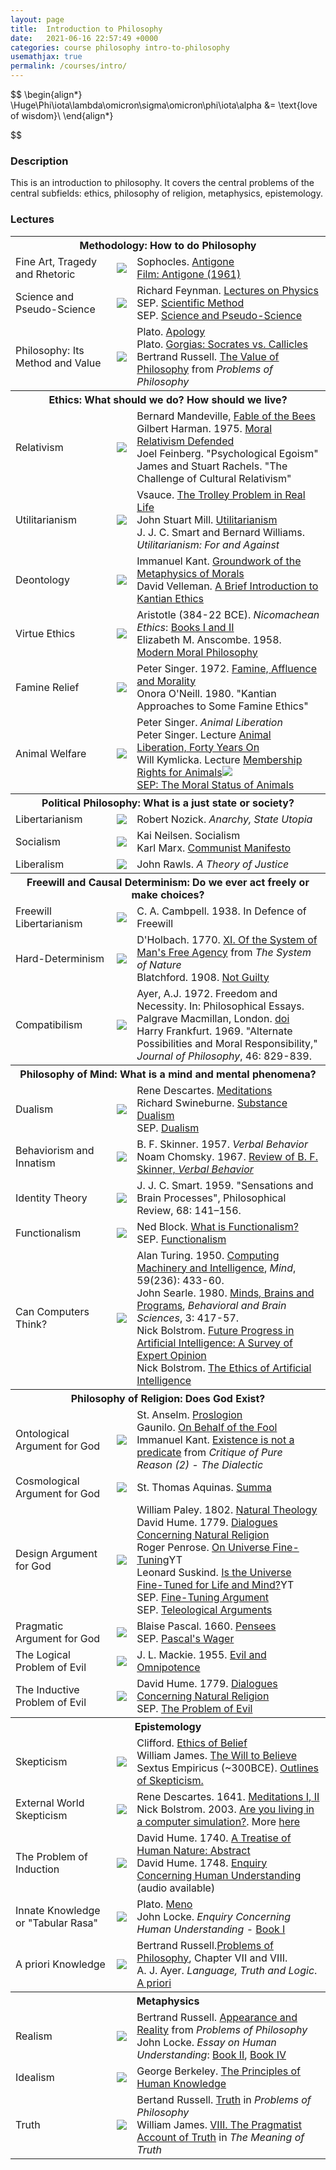```yaml
---
layout: page
title:  Introduction to Philosophy
date:   2021-06-16 22:57:49 +0000
categories: course philosophy intro-to-philosophy
usemathjax: true
permalink: /courses/intro/
---
```


<!--### Title  -->

$$ 
\begin{align*}
\Huge\Phi\iota\lambda\omicron\sigma\omicron\phi\iota\alpha &= \text{love of wisdom}\\
\end{align*}

$$

### Description

This is an introduction to philosophy. It covers the central problems of the central subfields: ethics, philosophy of religion, metaphysics, epistemology.

### Lectures

<!-- Section: conservatism, https://plato.stanford.edu/entries/conservatism/ --> 

<table>
  <tbody>
    <!-- Methodology -->
    <th colspan="4">Methodology: How to do Philosophy</th>
    <!-- Lecture 1: Fine Art and Greek Tragedy -->
    <tr>
      <td>Fine Art, Tragedy and Rhetoric</td>
      <td><a href="{{ site.baseurl }}/assets/courses/intro/slides/fine-art.ppt"><img src="{{ site.baseurl }}/assets/icons/prez.jpg" /></a></td>
      <td>
        Sophocles. <a href="{{ site.baseurl }}/assets/courses/intro/readings/sophocles-antigone.pdf">Antigone</a><br>
        <a href="https://www.imdb.com/title/tt0055375/">Film: Antigone (1961)</a>
      </td>
    </tr>
    <!-- Lecture 2: Science and Pseudo-Science -->
    <tr>
      <td>Science and Pseudo-Science</td>
      <td><a href="{{ site.baseurl }}/assets/courses/intro/slides/science.ppt"><img src="{{ site.baseurl }}/assets/icons/prez.jpg" /></a></td>
      <td>
        Richard Feynman. <a href="https://www.youtube.com/watch?v=EYPapE-3FRw">Lectures on Physics</a><br>
        SEP. <a href="https://plato.stanford.edu/entries/scientific-method/">Scientific Method</a><br>
        SEP. <a href="https://plato.stanford.edu/entries/pseudo-science/">Science and Pseudo-Science</a>
      </td>
    </tr>
    <!-- Lecture 3: Philosophical Methodology --> 
    <tr>
      <td>Philosophy: Its Method and Value</td>
      <td><a href="{{ site.baseurl }}/assets/courses/intro/slides/philosophy-method.ppt"><img src="{{ site.baseurl }}/assets/icons/prez.jpg" /></a></td>
      <td>
        Plato. <a href="https://www.gutenberg.org/cache/epub/1656/pg1656-images.html">Apology</a><br>
        Plato. <a href="https://www.gutenberg.org/cache/epub/1672/pg1672-images.html">Gorgias: Socrates vs. Callicles</a><br>
        Bertrand Russell. <a href="https://www.gutenberg.org/files/5827/5827-h/5827-h.htm">The Value of Philosophy</a> from <em>Problems of Philosophy</em>
      </td>
    </tr>
    <!-- Ethics -->
    <th colspan="3">Ethics: What should we do? How should we live?</th>
    <!-- Lecture 4: Relativism --> 
    <tr>
      <td>Relativism</td>
      <td><a href="{{ site.baseurl }}/assets/courses/intro/slides/relativism.ppt"><img src="{{ site.baseurl }}/assets/icons/prez.jpg" /></a></td>
      <td>
        Bernard Mandeville, <a href="https://www.earlymoderntexts.com/assets/pdfs/mandeville1732.pdf">Fable of the Bees</a><br>
        Gilbert Harman. 1975. <a href="https://doi.org/10.2307/2184078">Moral Relativism Defended</a><br> 
        Joel Feinberg. "Psychological Egoism"<br>
        James and Stuart Rachels. "The Challenge of Cultural Relativism"
      </td>
    </tr>
    <!-- Lecture 5: Utilitarianism -->
    <tr>
      <td>Utilitarianism</td>
      <td><a href="{{ site.baseurl }}/assets/courses/intro/slides/utilitarianism.ppt"><img src="{{ site.baseurl }}/assets/icons/prez.jpg" /></a></td>
      <td>
        Vsauce. <a href="https://www.youtube.com/watch?v=1sl5KJ69qiA&pp=ygUPdHJvbGxleSBwcm9ibGVt">The Trolley Problem in Real Life</a><br>
        <!-- Jeremy Bentham. <a href="https://www.earlymoderntexts.com/assets/pdfs/bentham1780.pdf">An Introduction to the Principles of Morals and Legislation</a><br> -->
        John Stuart Mill. <a href="https://www.earlymoderntexts.com/assets/pdfs/mill1863.pdf">Utilitarianism</a><br>
        J. J. C. Smart and Bernard Williams. <em>Utilitarianism: For and Against</em>
      </td>
    </tr>
    <!-- Lecture 6: Deontology -->
    <tr>
      <td>Deontology</td>
      <td><a href="{{ site.baseurl }}/assets/courses/intro/slides/deontology.ppt"><img src="{{ site.baseurl }}/assets/icons/prez.jpg" /></a></td>
      <td>
        Immanuel Kant. <a href="https://www.earlymoderntexts.com/assets/pdfs/kant1785.pdf">Groundwork of the Metaphysics of Morals</a><br>
        David Velleman. <a href="https://archive.nyu.edu/bitstream/2451/34651/2/Velleman_Kantian_Ethics_Introduction.pdf">A Brief Introduction to Kantian Ethics</a><br>
        <!-- David Velleman. <a href="https://s18798.pcdn.co/artsampscience-jdvelleman/wp-content/uploads/sites/28224/2023/07/Velleman-Reading-Kants-Groundwork.pdf">Reading Kant's Groundwork</a> -->
      </td>
    </tr>
    <!-- Lecture 7: Virtue Ethics -->
    <tr>
      <td>Virtue Ethics</td>
      <td><a href="{{ site.baseurl }}/assets/courses/intro/slides/virtue-ethics.ppt"><img src="{{ site.baseurl }}/assets/icons/prez.jpg" /></a></td>
      <td>
        Aristotle (384-22 BCE). <em>Nicomachean Ethics</em>: <a href="https://www.gutenberg.org/cache/epub/8438/pg8438-images.html">Books I and II</a><br>
        Elizabeth M. Anscombe. 1958. <a href="https://www.jstor.org/stable/3749051">Modern Moral Philosophy</a>
      </td>
    </tr>
    <!-- Lecture 8: What we Owe Others -->
    <tr>
      <td>Famine Relief</td>
      <td><a href="{{ site.baseurl }}/assets/courses/intro/slides/what-we-owe-others.ppt"><img src="{{ site.baseurl }}/assets/icons/prez.jpg" /></a></td>
      <td>
        Peter Singer. 1972. <a href="http://www.jstor.org/stable/2265052">Famine, Affluence and Morality</a><br>
        Onora O'Neill. 1980. "Kantian Approaches to Some Famine Ethics"
      </td>
    </tr>
    <!-- Lecture 9: Animal Welfare -->
    <tr>
      <td>Animal Welfare</td>
      <td><a href="{{ site.baseurl }}/assets/courses/intro/slides/.ppt"><img src="{{ site.baseurl }}/assets/icons/prez.jpg" /></a></td>
      <td>
        <!-- Kant, Immanuel. <a href="{{ site.baseurl }}/assets/courses/intro/readings/.pdf">Excerpt</a><br> -->
        Peter Singer. <em>Animal Liberation</em><br>
        Peter Singer. Lecture <a href="https://www.youtube.com/results?search_query=peter+singer+animals">Animal Liberation, Forty Years On</a><br>
<!--         Tom Regan. <a href="{{ site.baseurl }}/assets/courses/intro/readings/.pdf">Excerpt</a><br> -->
        Will Kymlicka. Lecture <a href="https://www.youtube.com/watch?v=dwmXkV3Wa4s">Membership Rights for Animals</a><img src="{ site.baseurl }}/assets/icons/yt.jpg" /><br>
        <a href="https://plato.stanford.edu/entries/moral-animal/">SEP: The Moral Status of Animals</a>
      </td>
    </tr>
    <tr><th colspan="3">Political Philosophy: What is a just state or society?</th></tr>
    <!-- Lecture 10: Libertarianism -->
    <tr>
      <td>Libertarianism</td>
      <td><a href="{{ site.baseurl }}/assets/courses/intro/slides/libertarianism.ppt"><img src="{{ site.baseurl }}/assets/icons/prez.jpg" /></a></td>
      <td>
        Robert Nozick. <em>Anarchy, State Utopia</em>
      </td>
    </tr>
    <!-- Lecture 11: Socialism -->
    <tr>
      <td>Socialism</td>
      <td><a href="{{ site.baseurl }}/assets/courses/intro/slides/socialism.ppt"><img src="{{ site.baseurl }}/assets/icons/prez.jpg" /></a></td>
      <td>
        Kai Neilsen. Socialism<br>
        Karl Marx. <a href="{{ site.baseurl }}/assets/courses/intro/readings/marx-manifesto.pdf">Communist Manifesto</a>
      </td>
    </tr>
    <!-- Lecture 12: Liberalism -->
    <tr>
      <td>Liberalism</td>
      <td><a href="{{ site.baseurl }}/assets/courses/intro/slides/.ppt"><img src="{{ site.baseurl }}/assets/icons/prez.jpg" /></a></td>
      <td>
        John Rawls. <em>A Theory of Justice</em>
      </td>
    </tr>
    <tr><th colspan="3">Freewill and Causal Determinism: Do we ever act freely or make choices?</th></tr>
    <!-- Lecture 14: Free will Libertaianism -->
    <tr>
      <td>Freewill Libertarianism</td>
      <td><a href="{{ site.baseurl }}/assets/courses/intro/slides/.ppt"><img src="{{ site.baseurl }}/assets/icons/prez.jpg" /></a></td>
      <td>
        C. A. Cambpell. 1938. In Defence of Freewill
      </td>
    </tr>
    <!-- Lecture 15: Hard-Determinism and Fatalism -->
    <tr>
      <td>Hard-Determinism</td>
      <td><a href="{{ site.baseurl }}/assets/courses/intro/slides/.ppt"><img src="{{ site.baseurl }}/assets/icons/prez.jpg" /></a></td>
      <td>
        D'Holbach. 1770. <a href="https://iweb.langara.ca/rjohns/files/2019/08/dholbach.pdf">XI. Of the System of Man's Free Agency</a> from <em>The System of Nature</em><br>
        Blatchford. 1908. <a href="https://www.gutenberg.org/files/43466/43466-h/43466-h.htm">Not Guilty</a>
      </td>
    </tr>
    <!-- Lecture 16: Compatibilism -->
    <tr>
      <td>Compatibilism</td>
      <td><a href="{{ site.baseurl }}/assets/courses/intro/slides/.ppt"><img src="{{ site.baseurl }}/assets/icons/prez.jpg" /></a></td>
      <td>
        Ayer, A.J. 1972. Freedom and Necessity. In: Philosophical Essays. Palgrave Macmillan, London. <a href="https://doi.org/10.1007/978-1-349-00132-3_12">doi</a><br>
        Harry Frankfurt. 1969. "Alternate Possibilities and Moral Responsibility," <em>Journal of Philosophy</em>, 46: 829-839.
      </td>
    </tr>
    <tr><th colspan="3">Philosophy of Mind: What is a mind and mental phenomena?</th></tr>
    <!-- Lecture 18: Dualism -->
    <tr>
      <td>Dualism</td>
      <td><a href="{{ site.baseurl }}/assets/courses/intro/slides/.ppt"><img src="{{ site.baseurl }}/assets/icons/prez.jpg" /></a></td>
      <td>
        Rene Descartes. <a href="https://www.earlymoderntexts.com/assets/pdfs/descartes1641.pdf">Meditations</a><br>
        Richard Swineburne. <a href="http://users.ox.ac.uk/%7Eorie0087/pdf_files/Papers%20from%20Philosophical%20Journals/Swinburne_2009-dualism.pdf">Substance Dualism</a><br>
        SEP. <a href="https://plato.stanford.edu/entries/dualism">Dualism</a>
      </td>
    </tr>
    <!-- Lecture 19: Behaviorism -->
    <tr>
      <td>Behaviorism and Innatism</td>
      <td><a href="{{ site.baseurl }}/assets/courses/intro/slides/.ppt"><img src="{{ site.baseurl }}/assets/icons/prez.jpg" /></a></td>
      <td>
        B. F. Skinner. 1957. <em>Verbal Behavior</em><br>
        Noam Chomsky. 1967. <a href="https://chomsky.info/1967____/">Review of B. F. Skinner, <em>Verbal Behavior</em></a>
      </td>
    </tr>
    <!-- Lecture 20: Identity Theory -->
    <tr>
      <td>Identity Theory</td>
      <td><a href="{{ site.baseurl }}/assets/courses/intro/slides/.ppt"><img src="{{ site.baseurl }}/assets/icons/prez.jpg" /></a></td>
      <td>
        J. J. C. Smart. 1959. "Sensations and Brain Processes", Philosophical Review, 68: 141–156.
      </td>
    </tr>
    <!-- Lecture 21: Functionalism -->
    <tr>
      <td>Functionalism</td>
      <td><a href="{{ site.baseurl }}/assets/courses/intro/slides/.ppt"><img src="{{ site.baseurl }}/assets/icons/prez.jpg" /></a></td>
      <td>
        Ned Block. <a href="https://www.nedblock.us/papers/functionalism.encyc.pdf">What is Functionalism?</a><br>
        SEP. <a href="https://plato.stanford.edu/entries/functionalism">Functionalism</a>
      </td>
    </tr>
    <!-- Lecture 22: Can Computer Think? -->
    <tr>
      <td>Can Computers Think?</td>
      <td><a href="{{ site.baseurl }}/assets/courses/intro/slides/.ppt"><img src="{{ site.baseurl }}/assets/icons/prez.jpg" /></a></td>
      <td>
        Alan Turing. 1950. <a href="https://www.jstor.org/stable/2251299">Computing Machinery and Intelligence</a>, <em>Mind</em>, 59(236): 433-60.<br>
        John Searle. 1980. <a href="https://www.cambridge.org/core/journals/behavioral-and-brain-sciences/article/abs/minds-brains-and-programs/DC644B47A4299C637C89772FACC2706A">Minds, Brains and Programs</a>, <em>Behavioral and Brain Sciences</em>, 3: 417-57.<br>
        Nick Bolstrom. <a href="https://nickbostrom.com/papers/survey.pdf"> Future Progress in Artificial Intelligence: A Survey of Expert Opinion</a><br>
        Nick Bolstrom. <a href="https://nickbostrom.com/ethics/artificial-intelligence.pdf">The Ethics of Artificial Intelligence</a>
      </td>
    </tr>
    <!-- Philosophy of Religion -->
    <tr><th colspan="3">Philosophy of Religion: Does God Exist?</th></tr>
    <tr>
      <td>Ontological Argument for God</td>
      <td><a href="{{ site.baseurl }}/assets/courses/intro/slides/.ppt"><img src="{{ site.baseurl }}/assets/icons/prez.jpg" /></a></td>
      <td>
        St. Anselm. <a href="{{ site.baseurl }}/assets/courses/intro/readings/proslogion.pdf">Proslogion</a><br>
        Gaunilo. <a href="{{ site.baseurl }}/assets/courses/intro/readings/gaunilo.pdf">On Behalf of the Fool</a><br>
        Immanuel Kant. <a href="https://www.earlymoderntexts.com/assets/pdfs/kant1781part2.pdf">Existence is not a predicate</a> from <em>Critique of Pure Reason (2) - The Dialectic</em>
      </td>
    </tr>
    <tr>
      <td>Cosmological Argument for God</td>
      <td><a href="{{ site.baseurl }}/assets/courses/intro/slides/.ppt"><img src="{{ site.baseurl }}/assets/icons/prez.jpg" /></a></td>
      <td>St. Thomas Aquinas. <a href="{{ site.baseurl }}/assets/courses/intro/readings/aquinas-cosmological.pdf">Summa</a></td>
    </tr>
    <tr>
      <td>Design Argument for God</td>
      <td><a href="{{ site.baseurl }}/assets/courses/intro/slides/.ppt"><img src="{{ site.baseurl }}/assets/icons/prez.jpg" /></a></td>
      <td>
        William Paley. 1802. <a href="https://www.earlymoderntexts.com/assets/pdfs/paley1802.pdf">Natural Theology</a><br>
        David Hume. 1779. <a href="https://www.earlymoderntexts.com/assets/pdfs/hume1779.pdf">Dialogues Concerning Natural Religion</a><br>
        Roger Penrose. <a href="https://www.youtube.com/watch?v=2cT4zZIHR3s">On Universe Fine-Tuning</a>YT<br>
        Leonard Suskind. <a href="https://www.youtube.com/watch?v=2cT4zZIHR3s">Is the Universe Fine-Tuned for Life and Mind?</a>YT<br>
        SEP. <a href="https://plato.stanford.edu/entries/fine-tuning/">Fine-Tuning Argument</a><br>
        SEP. <a href="https://plato.stanford.edu/entries/teleological-arguments">Teleological Arguments</a>
      </td>
    </tr>
    <tr>
      <td>Pragmatic Argument for God</td>
      <td><a href="{{ site.baseurl }}/assets/courses/intro/slides/.ppt"><img src="{{ site.baseurl }}/assets/icons/prez.jpg" /></a></td>
      <td>
         Blaise Pascal. 1660. <a href="https://www.earlymoderntexts.com/assets/pdfs/pascal1660.pdf">Pensees</a><br>
         SEP. <a href="https://plato.stanford.edu/entries/pascal-wager">Pascal's Wager</a>
      </td>
    </tr>
    <tr>
      <td>The Logical Problem of Evil</td>
      <td><a href="{{ site.baseurl }}/assets/courses/intro/slides/.ppt"><img src="{{ site.baseurl }}/assets/icons/prez.jpg" /></a></td>
      <td>
        J. L. Mackie. 1955. <a href="https://www.jstor.org/stable/2251467">Evil and Omnipotence</a> 
      </td>
    </tr>
    <tr>
      <td>The Inductive Problem of Evil</td>
      <td><a href="{{ site.baseurl }}/assets/courses/intro/slides/.ppt"><img src="{{ site.baseurl }}/assets/icons/prez.jpg" /></a></td>
      <td>
        David Hume. 1779. <a href="https://www.earlymoderntexts.com/assets/pdfs/hume1779.pdf">Dialogues Concerning Natural Religion</a><br>
        SEP. <a href="https://plato.stanford.edu/entries/evil/">The Problem of Evil</a>
      </td>
    </tr>
    <!-- Epistemology -->
    <tr><th colspan="3">Epistemology</th></tr>
    <tr>
      <td>Skepticism</td>
      <td><a href="{{ site.baseurl }}/assets/courses/intro/slides/.ppt"><img src="{{ site.baseurl }}/assets/icons/prez.jpg" /></a></td>
      <td>
        Clifford. <a href="{{ site.baseurl}}/assets/courses/intro/readings/clifford-ethics-of-belief.pdf">Ethics of Belief</a><br>
        William James. <a href="https://www.gutenberg.org/cache/epub/26659/pg26659-images.html">The Will to Believe</a><br>
        Sextus Empiricus (~300BCE). <a href="{{ site.baseurl }}/assets/courses/intro/readings/sextus-outlines.pdf">Outlines of Skepticism.</a>
      </td>
    </tr>
    <tr>
      <td>External World Skepticism</td>
      <td><a href="{{ site.baseurl }}/assets/courses/intro/slides/.ppt"><img src="{{ site.baseurl }}/assets/icons/prez.jpg" /></a></td>
      <td>
        Rene Descartes. 1641. <a href="https://www.earlymoderntexts.com/assets/pdfs/descartes1641.pdf">Meditations I, II</a><br>
        Nick Bolstrom. 2003. <a href="https://www.simulation-argument.com/simulation.pdf">Are you living in a computer simulation?</a>. More <a href="https://www.simulation-argument.com/">here</a>
      </td>
    </tr>
    <tr>
      <td>The Problem of Induction</td>
      <td><a href="{{ site.baseurl }}/assets/courses/intro/slides/.ppt"><img src="{{ site.baseurl }}/assets/icons/prez.jpg" /></a></td>
      <td>
        David Hume. 1740. <a href="https://www.earlymoderntexts.com/assets/pdfs/hume1740.pdf">A Treatise of Human Nature: Abstract</a><br>
        David Hume. 1748. <a href="https://www.earlymoderntexts.com/assets/pdfs/hume1748.pdf">Enquiry Concerning Human Understanding</a> (audio available)
      </td>
    </tr>
    <tr>
      <td>Innate Knowledge or "Tabular Rasa"</td>
      <td><a href="{{ site.baseurl }}/assets/courses/intro/slides/.ppt"><img src="{{ site.baseurl }}/assets/icons/prez.jpg" /></a></td>
      <td>
        Plato. <a href="https://www.gutenberg.org/files/5827/5827-h/5827-h.htm">Meno</a><br>
        John Locke. <em>Enquiry Concerning Human Understanding</em> - <a href="">Book I</a><br>
        <!-- Chomsky: Theory of Universal Grammar (Innate Language Grammar).<br> -->
        <!-- Cognitive Science / AI -->
      </td>
    </tr>
   <tr>
      <td>A priori Knowledge</td>
      <td><a href="{{ site.baseurl }}/assets/courses/intro/slides/.ppt"><img src="{{ site.baseurl }}/assets/icons/prez.jpg" /></a></td>
      <td>
        Bertrand Russell.<a href="https://www.gutenberg.org/files/5827/5827-h/5827-h.htm">Problems of Philosophy</a>, Chapter VII and VIII.<br>
        A. J. Ayer. <em>Language, Truth and Logic</em>. <a href="{{ site.baseurl}}/assets/courses/intro/readings/ayer-language-truth-logic.pdf">A priori</a>
      </td>
    </tr>
    <!-- Metaphysics -->
    <tr><th colspan="3">Metaphysics</th></tr>
    <tr>
      <td>Realism</td>
      <td><a href="{{ site.baseurl }}/assets/courses/intro/slides/.ppt"><img src="{{ site.baseurl }}/assets/icons/prez.jpg" /></a></td>
      <td>
        Bertrand Russell. <a href="">Appearance and Reality</a> from <em>Problems of Philosophy</em><br>
        John Locke. <em>Essay on Human Understanding</em>: 
          <a href="https://www.earlymoderntexts.com/assets/pdfs/locke1690book2.pdf">Book II</a>, 
          <a href="https://www.earlymoderntexts.com/assets/pdfs/locke1690book4.pdf">Book IV</a>
      </td>
    </tr>
    <tr>
      <td>Idealism</td>
      <td><a href="{{ site.baseurl }}/assets/courses/intro/slides/.ppt"><img src="{{ site.baseurl }}/assets/icons/prez.jpg" /></a></td>
      <td>
        George Berkeley. <a href="https://www.earlymoderntexts.com/assets/pdfs/berkeley1710.pdf">The Principles of Human Knowledge</a><br>
        <!-- ??Quantum Mechanics and Anti-Realism? -->
      </td>
    </tr>
    <tr>
      <td>Truth</td>
      <td><a href="{{ site.baseurl }}/assets/courses/intro/slides/.ppt"><img src="{{ site.baseurl }}/assets/icons/prez.jpg" /></a></td>
      <td>
        Bertand Russell. <a href="https://www.gutenberg.org/cache/epub/5827/pg5827-images.html">Truth</a> in <em>Problems of Philosophy</em><br>
        William James. <a href="https://www.gutenberg.org/cache/epub/5117/pg5117-images.html">VIII. The Pragmatist Account of Truth</a> in <em>The Meaning of Truth</em>
      </td>
    </tr>
    <!-- Coda: Truth is what philosophy aim at. -->
  </tbody>
</table>

